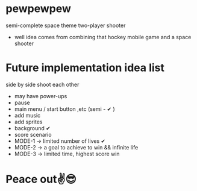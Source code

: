# pewpewpew
semi-complete space theme two-player shooter
- well idea comes from combining that hockey mobile game and a space shooter
  
# Future implementation idea list 
side by side shoot each other
- may have power-ups
- pause
- main menu / start button ,etc (semi - ✔ )
- add music
- add sprites
- background ✔
- score scenario
- MODE-1 -> limited number of lives ✔
- MODE-2 -> a goal to achieve to win && infinite life
- MODE-3 -> limited time, highest score win
  
# Peace out✌😎
